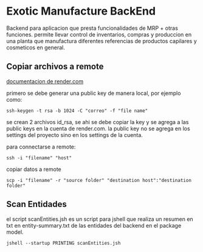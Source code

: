 # Exotic Manufacture BackEnd

Backend para aplicacion que presta funcionalidades de MRP + otras funciones.
permite llevar control de inventarios, compras y produccion en una planta
que manufactura diferentes referencias de productos capilares y cosmeticos 
en general.


## Copiar archivos a remote

[documentacion de render.com](https://render.com/docs/ssh)

primero se debe generar una public key de manera local, por ejemplo como:
```
ssh-keygen -t rsa -b 1024 -C "correo" -f "file name"
```
se crean 2 archivos id_rsa, se ahi se debe copiar la key y se agrega a las public keys
en la cuenta de render.com. la public key no se agrega en los settings del proyecto
sino en los settings de la cuenta.

para connectarse a remote:
```
ssh -i "filename" "host"
```

copiar datos a remote
```
scp -i "filename" -r "source folder" "destination host":"destination folder"
```


## Scan Entidades 

el script scanEntities.jsh es un script para jshell que
realiza un resumen en txt en entity-summary.txt de las
entidades del backend en el package model.
```
jshell --startup PRINTING scanEntities.jsh
```